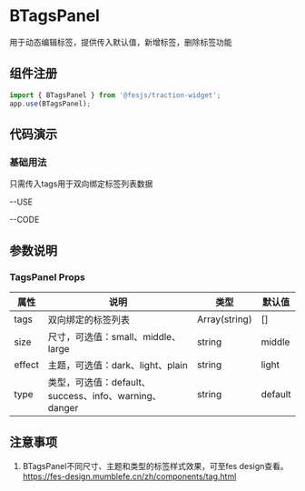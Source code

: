 # BTagsPanel
用于动态编辑标签，提供传入默认值，新增标签，删除标签功能

## 组件注册

```js
import { BTagsPanel } from '@fesjs/traction-widget';
app.use(BTagsPanel);
```
## 代码演示
### 基础用法
只需传入tags用于双向绑定标签列表数据

--USE

--CODE

## 参数说明
### TagsPanel Props

| 属性  | 说明                   | 类型                                    |  默认值                                 |
| ----- | ----------------------------- | ---------------------------------------- |------------------ |
| tags | 双向绑定的标签列表 | Array(string)|[]|
| size | 尺寸，可选值：small、middle、large | string|middle|
| effect | 主题，可选值：dark、light、plain | string|light|
| type |  类型，可选值：default、success、info、warning、danger | string|default|

## 注意事项
1. BTagsPanel不同尺寸、主题和类型的标签样式效果，可至fes design查看。 https://fes-design.mumblefe.cn/zh/components/tag.html